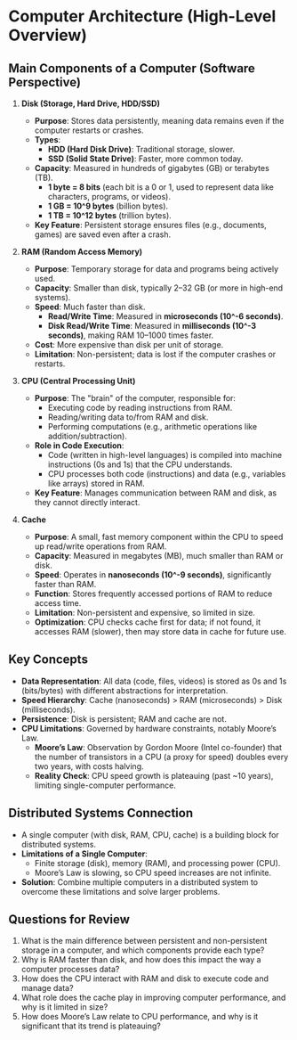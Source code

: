 # Computer Architecture (High-Level Overview)

## Main Components of a Computer (Software Perspective)

1. **Disk (Storage, Hard Drive, HDD/SSD)**

   - **Purpose**: Stores data persistently, meaning data remains even if the computer restarts or crashes.
   - **Types**:
     - **HDD (Hard Disk Drive)**: Traditional storage, slower.
     - **SSD (Solid State Drive)**: Faster, more common today.
   - **Capacity**: Measured in hundreds of gigabytes (GB) or terabytes (TB).
     - **1 byte = 8 bits** (each bit is a 0 or 1, used to represent data like characters, programs, or videos).
     - **1 GB = 10^9 bytes** (billion bytes).
     - **1 TB = 10^12 bytes** (trillion bytes).
   - **Key Feature**: Persistent storage ensures files (e.g., documents, games) are saved even after a crash.

2. **RAM (Random Access Memory)**

   - **Purpose**: Temporary storage for data and programs being actively used.
   - **Capacity**: Smaller than disk, typically 2–32 GB (or more in high-end systems).
   - **Speed**: Much faster than disk.
     - **Read/Write Time**: Measured in **microseconds (10^-6 seconds)**.
     - **Disk Read/Write Time**: Measured in **milliseconds (10^-3 seconds)**, making RAM 10–1000 times faster.
   - **Cost**: More expensive than disk per unit of storage.
   - **Limitation**: Non-persistent; data is lost if the computer crashes or restarts.

3. **CPU (Central Processing Unit)**

   - **Purpose**: The "brain" of the computer, responsible for:
     - Executing code by reading instructions from RAM.
     - Reading/writing data to/from RAM and disk.
     - Performing computations (e.g., arithmetic operations like addition/subtraction).
   - **Role in Code Execution**:
     - Code (written in high-level languages) is compiled into machine instructions (0s and 1s) that the CPU understands.
     - CPU processes both code (instructions) and data (e.g., variables like arrays) stored in RAM.
   - **Key Feature**: Manages communication between RAM and disk, as they cannot directly interact.

4. **Cache**
   - **Purpose**: A small, fast memory component within the CPU to speed up read/write operations from RAM.
   - **Capacity**: Measured in megabytes (MB), much smaller than RAM or disk.
   - **Speed**: Operates in **nanoseconds (10^-9 seconds)**, significantly faster than RAM.
   - **Function**: Stores frequently accessed portions of RAM to reduce access time.
   - **Limitation**: Non-persistent and expensive, so limited in size.
   - **Optimization**: CPU checks cache first for data; if not found, it accesses RAM (slower), then may store data in cache for future use.

## Key Concepts

- **Data Representation**: All data (code, files, videos) is stored as 0s and 1s (bits/bytes) with different abstractions for interpretation.
- **Speed Hierarchy**: Cache (nanoseconds) > RAM (microseconds) > Disk (milliseconds).
- **Persistence**: Disk is persistent; RAM and cache are not.
- **CPU Limitations**: Governed by hardware constraints, notably Moore’s Law.
  - **Moore’s Law**: Observation by Gordon Moore (Intel co-founder) that the number of transistors in a CPU (a proxy for speed) doubles every two years, with costs halving.
  - **Reality Check**: CPU speed growth is plateauing (past ~10 years), limiting single-computer performance.

## Distributed Systems Connection

- A single computer (with disk, RAM, CPU, cache) is a building block for distributed systems.
- **Limitations of a Single Computer**:
  - Finite storage (disk), memory (RAM), and processing power (CPU).
  - Moore’s Law is slowing, so CPU speed increases are not infinite.
- **Solution**: Combine multiple computers in a distributed system to overcome these limitations and solve larger problems.

## Questions for Review

1. What is the main difference between persistent and non-persistent storage in a computer, and which components provide each type?
2. Why is RAM faster than disk, and how does this impact the way a computer processes data?
3. How does the CPU interact with RAM and disk to execute code and manage data?
4. What role does the cache play in improving computer performance, and why is it limited in size?
5. How does Moore’s Law relate to CPU performance, and why is it significant that its trend is plateauing?

